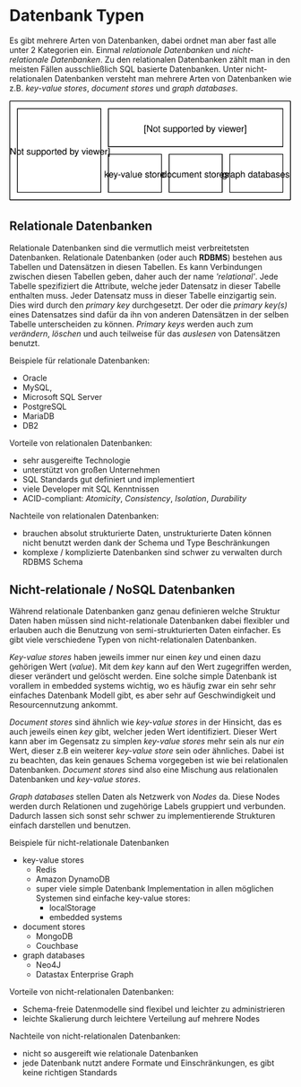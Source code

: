# Datenbank Typen

Es gibt mehrere Arten von Datenbanken, dabei ordnet man aber fast alle unter 2 Kategorien ein. Einmal *relationale Datenbanken* und *nicht-relationale Datenbanken*. Zu den relationalen Datenbanken zählt man in den meisten Fällen ausschließlich SQL basierte Datenbanken. Unter nicht-relationalen Datenbanken versteht man mehrere Arten von Datenbanken wie z.B. *key-value stores*, *document stores* und *graph databases*.

![](../assets/lti/types-of-databases.svg)

## Relationale Datenbanken

Relationale Datenbanken sind die vermutlich meist verbreitetsten Datenbanken. Relationale Datenbanken (oder auch **RDBMS**) bestehen aus Tabellen und Datensätzen in diesen Tabellen. Es kann Verbindungen zwischen diesen Tabellen geben, daher auch der name *'relational'*. Jede Tabelle spezifiziert die Attribute, welche jeder Datensatz in dieser Tabelle enthalten muss. Jeder Datensatz muss in dieser Tabelle einzigartig sein. Dies wird durch den *primary key* durchgesetzt. Der oder die *primary key(s)* eines Datensatzes sind dafür da ihn von anderen Datensätzen in der selben Tabelle unterscheiden zu können. *Primary keys* werden auch zum *verändern*, *löschen* und auch teilweise für das *auslesen* von Datensätzen benutzt.

Beispiele für relationale Datenbanken:
- Oracle
- MySQL,
- Microsoft SQL Server
- PostgreSQL
- MariaDB
- DB2

Vorteile von relationalen Datenbanken:
- sehr ausgereifte Technologie
- unterstützt von großen Unternehmen
- SQL Standards gut definiert und implementiert
- viele Developer mit SQL Kenntnissen
- ACID-compliant: *Atomicity*, *Consistency*, *Isolation*, *Durability*

Nachteile von relationalen Datenbanken:
- brauchen absolut strukturierte Daten, unstrukturierte Daten können nicht benutzt werden dank der Schema und Type Beschränkungen
- komplexe / komplizierte Datenbanken sind schwer zu verwalten durch RDBMS Schema

## Nicht-relationale / NoSQL Datenbanken
Während relationale Datenbanken ganz genau definieren welche Struktur Daten haben müssen sind nicht-relationale Datenbanken dabei flexibler und erlauben auch die Benutzung von semi-strukturierten Daten einfacher. Es gibt viele verschiedene Typen von nicht-relationalen Datenbanken.

*Key-value stores* haben jeweils immer nur einen *key* und einen dazu gehörigen Wert (*value*). Mit dem *key* kann auf den Wert zugegriffen werden, dieser verändert und gelöscht werden. Eine solche simple Datenbank ist vorallem in embedded systems wichtig, wo es häufig zwar ein sehr sehr einfaches Datenbank Modell gibt, es aber sehr auf Geschwindigkeit und Resourcennutzung ankommt.

*Document stores* sind ähnlich wie *key-value stores* in der Hinsicht, das es auch jeweils einen *key* gibt, welcher jeden Wert identifiziert. Dieser Wert kann aber im Gegensatz zu simplen *key-value stores* mehr sein als nur *ein* Wert, dieser z.B ein weiterer *key-value store* sein oder ähnliches. Dabei ist zu beachten, das kein genaues Schema vorgegeben ist wie bei relationalen Datenbanken. *Document stores* sind also eine Mischung aus relationalen Datenbanken und *key-value stores*.

*Graph databases* stellen Daten als Netzwerk von *Nodes* da. Diese Nodes werden durch Relationen und zugehörige Labels gruppiert und verbunden. Dadurch lassen sich sonst sehr schwer zu implementierende Strukturen einfach darstellen und benutzen.


Beispiele für nicht-relationale Datenbanken
- key-value stores
  - Redis
  - Amazon DynamoDB
  - super viele simple Datenbank Implementation in allen möglichen Systemen sind einfache key-value stores:
    - localStorage
    - embedded systems
- document stores
  - MongoDB
  - Couchbase
- graph databases
  - Neo4J
  - Datastax Enterprise Graph

Vorteile von nicht-relationalen Datenbanken:
- Schema-freie Datenmodelle sind flexibel und leichter zu administrieren
- leichte Skalierung durch leichtere Verteilung auf mehrere Nodes

Nachteile von nicht-relationalen Datenbanken:
- nicht so ausgereift wie relationale Datenbanken
- jede Datenbank nutzt andere Formate und Einschränkungen, es gibt keine richtigen Standards
